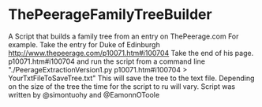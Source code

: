 # ThePeerageFamilyTreeBuilder
A Script that builds a family tree from an entry on ThePeerage.com
For example. Take the entry for Duke of Edinburgh http://www.thepeerage.com/p10071.htm#i100704
Take the end of his page.  p10071.htm#i100704 and run the script from a command line "./PeerageExtractionVersion1.py p10071.htm#i100704 > YourTxtFileToSaveTree.txt"
This will save the tree to the text file. Depending on the size of the tree the time for the script to ru will vary.
Script was written by @simontuohy and @EamonnOToole
